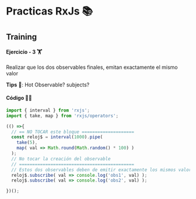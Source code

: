 # Practicas RxJs 📚
## Training 

#### Ejercicio - 3 🏋
Realizar que los dos observables finales, emitan exactamente el mismo valor

**Tips** 🧐: Hot Observable? subjects?

#### Código 👨‍💻

```js
import { interval } from 'rxjs';
import { take, map } from 'rxjs/operators';

(() =>{
  // == NO TOCAR este bloque ====================
  const reloj$ = interval(1000).pipe(
    take(5),
    map( val => Math.round(Math.random() * 100) )
  );
  // No tocar la creación del observable
  // ============================================  
  // Estos dos observables deben de emitir exactamente los mismos valores
  reloj$.subscribe( val => console.log('obs1', val) );
  reloj$.subscribe( val => console.log('obs2', val) );

})();		
```
